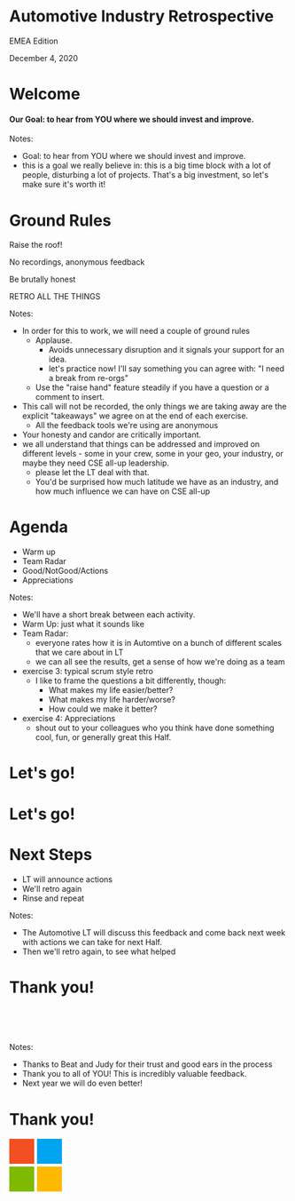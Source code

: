 <!--![Microsoft logo](img/microsoft-white.png)<!-- .element style="height: 2.3em; border:none; margin: 0; background:none; box-shadow:none; align:top;" -->
# Automotive Industry Retrospective
EMEA Edition

December 4, 2020
<!-- .slide: style="text-align:left;" data-background-image="img/microsoft-white.png" data-background-position="top left" data-background-size="436px" -->


# Welcome
#### Our Goal: to hear from YOU where we should invest and improve. <!-- .element: class="fragment" -->

Notes:

* Goal: to hear from YOU where we should invest and improve. 
* this is a goal we really believe in: this is a big time block with a lot of people, disturbing a lot of projects. That's a big investment, so let's make sure it's worth it!


# Ground Rules

Raise the roof!<!-- .element: class="fragment" data-fragment-index="0" -->
<i class="far fa-hand-paper fragment" data-fragment-index="0"></i>

No recordings, anonymous feedback<!-- .element: class="fragment" data-fragment-index="1" -->
<i class="fas fa-microphone-slash"  data-fragment-index="1"></i>

Be brutally honest<!-- .element: class="fragment"  data-fragment-index="2"-->
<i class="far fa-comment-alt"  data-fragment-index="2"></i>

RETRO ALL THE THINGS<!-- .element: class="fragment" data-fragment-index="3"-->
<i class="fas fa-globe-europe" data-fragment-index="3"></i>

Notes:

* In order for this to work, we will need a couple of ground rules
  * Applause.
    * Avoids unnecessary disruption and it signals your support for an idea.
    * let's practice now! I'll say something you can agree with: "I need a break from re-orgs"
  * Use the "raise hand" feature steadily if you have a question or a comment to insert.
* This call will not be recorded, the only things we are taking away are the explicit "takeaways" we agree on at the end of each exercise.
  * All the feedback tools we're using are anonymous
* Your honesty and candor are critically important. 
* we all understand that things can be addressed and improved on different levels - some in your crew, some in your geo, your industry, or maybe they need CSE all-up leadership. 
  * please let the LT deal with that. 
  * You'd be surprised how much latitude we have as an industry, and how much influence we can have on CSE all-up


# Agenda

* Warm up
* Team Radar
* Good/NotGood/Actions
* Appreciations

Notes:

* We'll have a short break between each activity.
* Warm Up: just what it sounds like
* Team Radar:
  * everyone rates how it is in Automtive on a bunch of different scales that we care about in LT
  * we can all see the results, get a sense of how we're doing as a team
* exercise 3: typical scrum style retro
  * I like to frame the questions a bit differently, though:
    * What makes my life easier/better?
    * What makes my life harder/worse?
    * How could we make it better?
* exercise 4: Appreciations
  * shout out to your colleagues who you think have done something cool, fun, or generally great this Half.


# Let's go!
<!-- .slide: data-auto-animate -->

<div style="float:left;">
<i class="fas fa-car-side" data-id="car" style="color:#f25022;"></i><br />
<i class="fas fa-car-side" data-id="car1" style="color:#00a4ef;"></i><br />
<i class="fas fa-car-side" data-id="car2" style="color:#7fba00;"></i><br />
<i class="fas fa-car-side" data-id="car3" style="color:#ffb900;"></i>
</div>


# Let's go!
<!-- .slide: data-auto-animate -->
<div style="float:right;">
<i class="fas fa-car-side" data-id="car" data-auto-animate-easing="ease-in" data-auto-animate-duration="3.6" style="color:#f25022;"></i><br />
<i class="fas fa-car-side" data-id="car2" data-auto-animate-easing="ease-in" data-auto-animate-duration="3.1" data-auto-animate-delay="0.2" style="color:#7fba00;"></i><br />
<i class="fas fa-car-side" data-id="car1" data-auto-animate-easing="ease-in" data-auto-animate-duration="3.8" style="color:#00a4ef;"></i><br />
<i class="fas fa-car-side" data-id="car3" data-auto-animate-easing="ease-in" data-auto-animate-duration="3.2" style="color:#ffb900;"></i><br />
</div>


# Next Steps

* LT will announce actions<!-- .element: class="fragment" -->
* We'll retro again<!-- .element: class="fragment" -->
* Rinse and repeat<!-- .element: class="fragment" -->

Notes:

* The Automotive LT will discuss this feedback and come back next week with actions we can take for next Half.
* Then we'll retro again, to see what helped


# Thank you!
<!-- .slide: data-auto-animate -->

<span style="display: inline-flex; flex-wrap: wrap; max-width:100px;">
  <i class="fas fa-car-side" data-id="car" style="color:#f25022; flex-basis: 50%; height: 50px;"></i>
  <i class="fas fa-car-side" data-id="car1" style="color:#00a4ef; flex-basis: 50%; height: 50px;"></i>
  <i class="fas fa-car-side" data-id="car2" style="color:#7fba00; flex-basis: 50%; height: 50px;"></i>
  <i class="fas fa-car-side" data-id="car3" style="color:#ffb900; flex-basis: 50%; height: 50px;"></i>
</span>

Notes:

* Thanks to Beat and Judy for their trust and good ears in the process
* Thank you to all of YOU! This is incredibly valuable feedback.
* Next year we will do even better!


# Thank you!
<!-- .slide: data-auto-animate -->

<span style="display: inline-flex; flex-wrap: wrap; width:100px; height:100px;">
  <i class="fas fa-car-side" data-id="car" style="color:#f25022;background-color:#f25022; flex-basis: auto; width: 45px; height: 45px; margin: 0 5px 5px 0;"></i>
  <i class="fas fa-car-side" data-id="car1" style="color:#00a4ef;background-color:#00a4ef; flex-basis: auto; width: 45px; height: 45px; margin: 0 5px 5px 0;"></i>
  <i class="fas fa-car-side" data-id="car2" style="color:#7fba00;background-color:#7fba00; flex-basis: auto; width: 45px; height: 45px; margin: 0 5px 5px 0;"></i>
  <i class="fas fa-car-side" data-id="car3" style="color:#ffb900;background-color:#ffb900; flex-basis: auto; width: 45px; height: 45px; margin: 0 5px 5px 0;"></i>
</span>